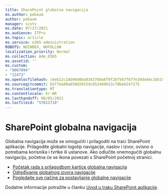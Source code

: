 ```yaml
---
title: SharePoint globalna navigacija
ms.author: pebaum
author: pebaum
manager: scotv
ms.date: 07/27/2021
ms.audience: ITPro
ms.topic: article
ms.service: o365-administration
ROBOTS: NOINDEX, NOFOLLOW
localization_priority: Normal
ms.collection: Adm_O365
ms.assetid: ''
ms.custom:
- "9007094"
- "12473"
ms.openlocfilehash: c6eb12c18d9640ba0343760a6f9f2bf567f677e39de84c16519327c2f24d4447
ms.sourcegitcommit: b5f7da89a650d2915dc652449623c78be6247175
ms.translationtype: MT
ms.contentlocale: hr-HR
ms.lasthandoff: 08/05/2021
ms.locfileid: "57812718"
---
```

# <a name="sharepoint-global-navigation"></a>SharePoint globalna navigacija

Globalna navigacija može se omogućiti i prilagoditi na traci SharePoint aplikacije. Prilagodite globalni logotip navigacije, naslov i izvor, ovisno o potrebama korisnika i tvrtke ili ustanove. Ako odlučite onemogućiti globalnu navigaciju, početna će se ikona povezati s SharePoint početnoj stranici.

- [Početak rada s prilagodbom kartice globalna navigacija](/SharePoint/sharepoint-app-bar?WT.mc_id=365AdminCSH_SupportCentral#get-started-customizing-the-global-navigation-tab)
- [Određivanje globalnog izvora navigacije](/SharePoint/sharepoint-app-bar?WT.mc_id=365AdminCSH_SupportCentral#determine-the-global-navigation-source-depending-on-your-home-sites-configuration)
- [Pogledajte sve načine za postavljanje globalne navigacije](/SharePoint/sharepoint-app-bar?WT.mc_id=365AdminCSH_SupportCentral#see-all-the-different-ways-you-can-set-up-global-navigation)

Dodatne informacije potražite u članku [Uvod u traku SharePoint aplikacije](/sharepoint/sharepoint-app-bar). 

